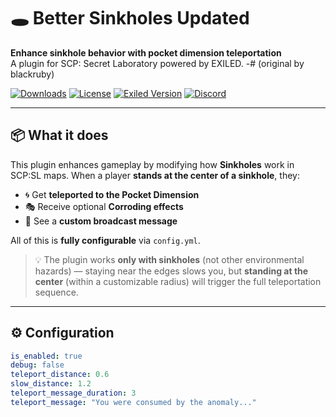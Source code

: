 # 🕳️ Better Sinkholes Updated

**Enhance sinkhole behavior with pocket dimension teleportation**  
A plugin for SCP: Secret Laboratory powered by EXILED.
-# (original by blackruby)

[![Downloads](https://img.shields.io/github/downloads/Konoaru384/Better-SinkHole-UPDATED/total?color=blue&label=Downloads)](https://github.com/Konoaru384/Better-SinkHole-UPDATED/releases)
[![License](https://img.shields.io/github/license/Konoaru384/Better-SinkHole-UPDATED?color=green)](./LICENSE)
[![Exiled Version](https://img.shields.io/badge/Exiled-9.6+-informational)](https://github.com/Exiled-Team/EXILED)
[![Discord](https://img.shields.io/discord/729906333294460998?label=Exiled%20Community&logo=discord&color=7289DA)](https://discord.gg/vxGeGFr5Bc)

---

## 📦 What it does

This plugin enhances gameplay by modifying how **Sinkholes** work in SCP:SL maps. When a player **stands at the center of a sinkhole**, they:

- 🌀 Get **teleported to the Pocket Dimension**
- 🎭 Receive optional **Corroding effects**
- 📢 See a **custom broadcast message**

All of this is **fully configurable** via `config.yml`.

> 💡 The plugin works **only with sinkholes** (not other environmental hazards) — staying near the edges slows you, but **standing at the center** (within a customizable radius) will trigger the full teleportation sequence.

---

## ⚙️ Configuration

```yaml
is_enabled: true
debug: false
teleport_distance: 0.6
slow_distance: 1.2
teleport_message_duration: 3
teleport_message: "You were consumed by the anomaly..."
